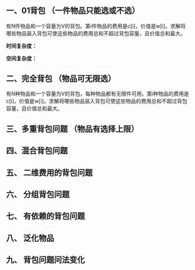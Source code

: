 #

## 一、01背包 （一件物品只能选或不选）

有N件物品和一个容量为V的背包。第i件物品的费用是c[i]，价值是w[i]。求解将哪些物品装入背包可使这些物品的费用总和不超过背包容量，且价值总和最大。

**时间复杂度：**

**空间复杂度：**

## 二、完全背包 （物品可无限选）

有N种物品和一个容量为V的背包，每种物品都有无限件可用。第i种物品的费用是c[i]，价值是w[i]。求解将哪些物品装入背包可使这些物品的费用总和不超过背包容量，且价值总和最大。

## 三、多重背包问题 （物品有选择上限）

## 四、混合背包问题

## 五、 二维费用的背包问题

## 六、 分组背包问题

## 七、 有依赖的背包问题

## 八、 泛化物品

## 九、 背包问题问法变化
